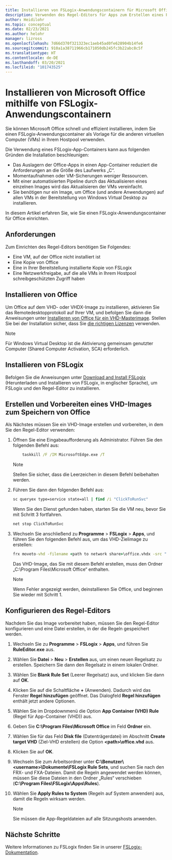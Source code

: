 ```yaml
---
title: Installieren von FSLogix-Anwendungscontainern für Microsoft Office in Windows Virtual Desktop – Azure
description: Verwenden des Regel-Editors für Apps zum Erstellen eines FSLogix-Anwendungscontainers mit Office in Windows Virtual Desktop.
author: Heidilohr
ms.topic: conceptual
ms.date: 02/23/2021
ms.author: helohr
manager: lizross
ms.openlocfilehash: 7d66d370f321323ec1aeb45ad0fe628904b14fe6
ms.sourcegitcommit: 910a1a38711966cb171050db245fc3b22abc8c5f
ms.translationtype: HT
ms.contentlocale: de-DE
ms.lasthandoff: 03/20/2021
ms.locfileid: "101743525"
---
```

# <a name="install-microsoft-office-using-fslogix-application-containers"></a>Installieren von Microsoft Office mithilfe von FSLogix-Anwendungscontainern

Sie können Microsoft Office schnell und effizient installieren, indem Sie einen FSLogix-Anwendungscontainer als Vorlage für die anderen virtuellen Computer (VMs) in Ihrem Hostpool verwenden.

Die Verwendung eines FSLogix-App-Containers kann aus folgenden Gründen die Installation beschleunigen:

- Das Auslagern der Office-Apps in einen App-Container reduziert die Anforderungen an die Größe des Laufwerks „C“.
- Momentaufnahmen oder VM-Sicherungen weniger Ressourcen.
- Mit einer automatisierten Pipeline durch das Aktualisieren eines einzelnen Images wird das Aktualisieren der VMs vereinfacht.
- Sie benötigen nur ein Image, um Office (und andere Anwendungen) auf allen VMs in der Bereitstellung von Windows Virtual Desktop zu installieren.

In diesem Artikel erfahren Sie, wie Sie einen FSLogix-Anwendungscontainer für Office einrichten.

## <a name="requirements"></a>Anforderungen

Zum Einrichten des Regel-Editors benötigen Sie Folgendes:

- Eine VM, auf der Office nicht installiert ist
- Eine Kopie von Office
- Eine in Ihrer Bereitstellung installierte Kopie von FSLogix
- Eine Netzwerkfreigabe, auf die alle VMs in Ihrem Hostpool schreibgeschützten Zugriff haben

## <a name="install-office"></a>Installieren von Office

Um Office auf dem VHD- oder VHDX-Image zu installieren, aktivieren Sie das Remotedesktopprotokoll auf Ihrer VM, und befolgen Sie dann die Anweisungen unter [Installieren von Office für ein VHD-Masterimage](install-office-on-wvd-master-image.md). Stellen Sie bei der Installation sicher, dass Sie [die richtigen Lizenzen](overview.md#requirements) verwenden.

>[!NOTE]
>Für Windows Virtual Desktop ist die Aktivierung gemeinsam genutzter Computer (Shared Computer Activation, SCA) erforderlich.

## <a name="install-fslogix"></a>Installieren von FSLogix

Befolgen Sie die Anweisungen unter [Download and Install FSLogix](/fslogix/install-ht) (Herunterladen und Installieren von FSLogix, in englischer Sprache), um FSLogix und den Regel-Editor zu installieren.

## <a name="create-and-prepare-a-vhd-to-store-office"></a>Erstellen und Vorbereiten eines VHD-Images zum Speichern von Office

Als Nächstes müssen Sie ein VHD-Image erstellen und vorbereiten, in dem Sie den Regel-Editor verwenden:

1. Öffnen Sie eine Eingabeaufforderung als Administrator. Führen Sie den folgenden Befehl aus:

    ```cmd
        taskkill /F /IM MicrosoftEdge.exe /T
    ```

    >[!NOTE]
    > Stellen Sie sicher, dass die Leerzeichen in diesem Befehl beibehalten werden.

2. Führen Sie dann den folgenden Befehl aus:

    ```cmd
    sc queryex type=service state=all | find /i "ClickToRunSvc"
    ```
    
   Wenn Sie den Dienst gefunden haben, starten Sie die VM neu, bevor Sie mit Schritt 3 fortfahren.

    ```cmd
    net stop ClickToRunSvc
    ```

3. Wechseln Sie anschließend zu **Programme** > **FSLogix** > **Apps**, und führen Sie den folgenden Befehl aus, um das VHD-Zielimage zu erstellen:

    ```cmd
    frx moveto-vhd -filename <path to network share>\office.vhdx -src "C:\Program Files\Microsoft Office" -size-mbs 5000 
    ```

    Das VHD-Image, das Sie mit diesem Befehl erstellen, muss den Ordner „C:\\Program Files\\Microsoft Office“ enthalten.

    >[!NOTE]
    >Wenn Fehler angezeigt werden, deinstallieren Sie Office, und beginnen Sie wieder mit Schritt 1.

## <a name="configure-the-rule-editor"></a>Konfigurieren des Regel-Editors

Nachdem Sie das Image vorbereitet haben, müssen Sie den Regel-Editor konfigurieren und eine Datei erstellen, in der die Regeln gespeichert werden.

1. Wechseln Sie zu **Programme** > **FSLogix** > **Apps**, und führen Sie **RuleEditor.exe** aus.

2. Wählen Sie **Datei** > **Neu** > **Erstellen** aus, um einen neuen Regelsatz zu erstellen. Speichern Sie dann den Regelsatz in einem lokalen Ordner.

3. Wählen Sie **Blank Rule Set** (Leerer Regelsatz) aus, und klicken Sie dann auf **OK**.

4. Klicken Sie auf die Schaltfläche **+** (Anwenden). Dadurch wird das Fenster **Regel hinzufügen** geöffnet. Das Dialogfeld **Regel hinzufügen** enthält jetzt andere Optionen.

5. Wählen Sie im Dropdownmenü die Option **App Container (VHD) Rule** (Regel für App-Container (VHD)) aus.

6. Geben Sie **C:\\Program Files\\Microsoft Office** im Feld **Ordner** ein.

7. Wählen Sie für das Feld **Disk file** (Datenträgerdatei) im Abschnitt **Create target VHD** (Ziel-VHD erstellen) die Option **\<path\>\\office.vhd** aus.

8. Klicken Sie auf **OK**.

9. Wechseln Sie zum Arbeitsordner unter **C:\\Benutzer\\\<username\>\\Dokumente\\FSLogix Rule Sets**, und suchen Sie nach den FRX- und FXA-Dateien. Damit die Regeln angewendet werden können, müssen Sie diese Dateien in den Ordner „Rules“ verschieben (**C:\\Program Files\\FSLogix\\Apps\\Rules**).

10. Wählen Sie **Apply Rules to System** (Regeln auf System anwenden) aus, damit die Regeln wirksam werden.

     >[!NOTE]
     > Sie müssen die App-Regeldateien auf alle Sitzungshosts anwenden.

## <a name="next-steps"></a>Nächste Schritte

Weitere Informationen zu FSLogix finden Sie in unserer [FSLogix-Dokumentation](/fslogix/).